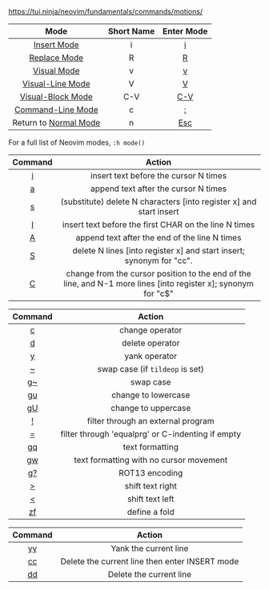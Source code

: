 https://tui.ninja/neovim/fundamentals/commands/motions/

|                             Mode                             | Short Name |                  Enter Mode                   |
| :----------------------------------------------------------: | :--------: | :-------------------------------------------: |
| [Insert Mode](https://tui.ninja/neovim/fundamentals/modes/insert/) |     i      |   [i](https://tui.ninja/neovim/commands/i/)   |
| [Replace Mode](https://tui.ninja/neovim/fundamentals/modes/replace/) |     R      |   [R](https://tui.ninja/neovim/commands/R/)   |
| [Visual Mode](https://tui.ninja/neovim/fundamentals/modes/visual/) |     v      |   [v](https://tui.ninja/neovim/commands/v/)   |
| [Visual-Line Mode](https://tui.ninja/neovim/fundamentals/modes/visual_line/) |     V      |   [V](https://tui.ninja/neovim/commands/V/)   |
| [Visual-Block Mode](https://tui.ninja/neovim/fundamentals/modes/visual_block/) |    C-V     | [C-V](https://tui.ninja/neovim/commands/C-V/) |
| [Command-Line Mode](https://tui.ninja/neovim/fundamentals/modes/command_line/) |     c      |   [:](https://tui.ninja/neovim/commands/:/)   |
| Return to [Normal Mode](https://tui.ninja/neovim/fundamentals/modes/normal/) |     n      | [Esc](https://tui.ninja/neovim/commands/Esc/) |

For a full list of Neovim modes, `:h mode()`

|                  Command                  |                            Action                            |
| :---------------------------------------: | :----------------------------------------------------------: |
| [i](https://tui.ninja/neovim/commands/i/) |            insert text before the cursor N times             |
| [a](https://tui.ninja/neovim/commands/a/) |             append text after the cursor N times             |
| [s](https://tui.ninja/neovim/commands/s/) | (substitute) delete N characters [into register x] and start insert |
| [I](https://tui.ninja/neovim/commands/I/) |    insert text before the first CHAR on the line N times     |
| [A](https://tui.ninja/neovim/commands/A/) |        append text after the end of the line N times         |
| [S](https://tui.ninja/neovim/commands/S/) | delete N lines [into register x] and start insert; synonym for "cc". |
| [C](https://tui.ninja/neovim/commands/C/) | change from the cursor position to the end of the line, and N-1 more lines [into register x]; synonym for "c$" |

|                    Command                    |                      Action                       |
| :-------------------------------------------: | :-----------------------------------------------: |
|   [c](https://tui.ninja/neovim/commands/c/)   |                  change operator                  |
|   [d](https://tui.ninja/neovim/commands/d/)   |                  delete operator                  |
|   [y](https://tui.ninja/neovim/commands/y/)   |                   yank operator                   |
|   [~](https://tui.ninja/neovim/commands/~/)   |          swap case (if `tildeop` is set)          |
|  [g~](https://tui.ninja/neovim/commands/g~/)  |                     swap case                     |
|  [gu](https://tui.ninja/neovim/commands/gu/)  |                change to lowercase                |
|  [gU](https://tui.ninja/neovim/commands/gU/)  |                change to uppercase                |
|   [!](https://tui.ninja/neovim/commands/!/)   |        filter through an external program         |
|   [=](https://tui.ninja/neovim/commands/=/)   | filter through 'equalprg' or C-indenting if empty |
|  [gq](https://tui.ninja/neovim/commands/gq/)  |                  text formatting                  |
|  [gw](https://tui.ninja/neovim/commands/gw/)  |      text formatting with no cursor movement      |
| [g?](https://tui.ninja/neovim/commands/g%3F/) |                  ROT13 encoding                   |
|   [>](https://tui.ninja/neovim/commands/>/)   |                 shift text right                  |
|    [<](https://tui.ninja/neovim/commands/)    |                  shift text left                  |
|  [zf](https://tui.ninja/neovim/commands/zf/)  |                   define a fold                   |

|                   Command                   |                     Action                     |
| :-----------------------------------------: | :--------------------------------------------: |
| [yy](https://tui.ninja/neovim/commands/yy/) |             Yank the current line              |
| [cc](https://tui.ninja/neovim/commands/cc/) | Delete the current line then enter INSERT mode |
| [dd](https://tui.ninja/neovim/commands/dd/) |            Delete the current line             |

